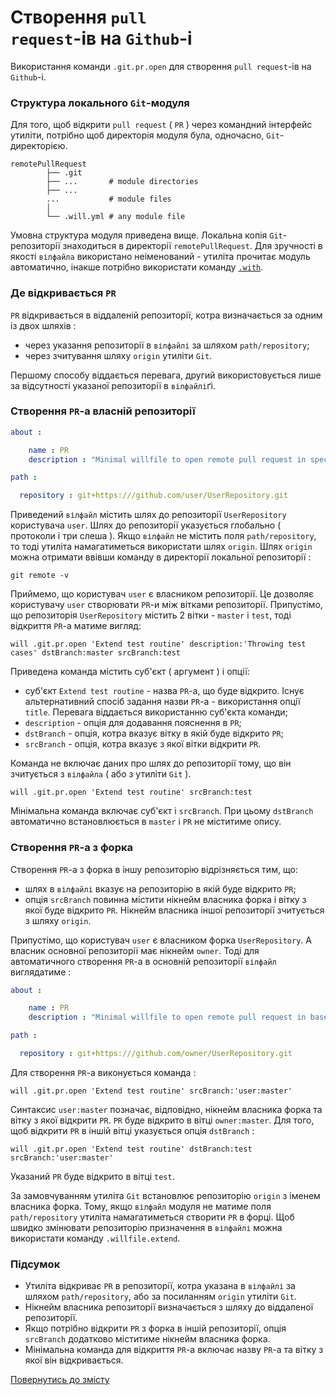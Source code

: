 # Створення <code>pull request</code>-ів на <code>Github</code>-i 

Використання команди <code>.git.pr.open</code> для створення <code>pull request</code>-ів на <code>Github</code>-i.

### Структура локального `Git`-модуля

Для того, щоб відкрити `pull request` ( `PR` ) через командний інтерфейс утиліти, потрібно щоб директорія модуля була, одночасно, `Git`-директорією.

```
remotePullRequest
        ├── .git
        ├── ...       # module directories
        ├── ...
        ...           # module files
        │
        └── .will.yml # any module file
```

Умовна структура модуля приведена вище. Локальна копія `Git`-репозиторії знаходиться в директорії `remotePullRequest`. Для зручності в якості `вілфайла` використано неіменований - утиліта прочитає модуль автоматично, інакше потрібно використати команду [`.with`](./WillFileNamed.md).

### Де відкривається `PR`

`PR` відкривається в віддаленій репозиторії, котра визначається за одним із двох шляхів :

- через указання репозиторії в `вілфайлі` за шляхом `path/repository`;
- через зчитування шляху `origin` утиліти `Git`.

Першому способу віддається перевага, другий використовується лише за відсутності указаної репозиторії в `вілфайлі`ґі.

### Створення `PR`-а власній репозиторії

```yaml
about :

    name : PR
    description : "Minimal willfile to open remote pull request in specified repository."

path :

  repository : git+https:///github.com/user/UserRepository.git
```

Приведений `вілфайл` містить шлях до репозиторії `UserRepository` користувача `user`. Шлях до репозиторії указується глобально ( протоколи і три слеша ). Якщо `вілфайл` не містить поля `path/repository`, то тоді утиліта намагатиметься використати шлях `origin`. Шлях `origin` можна отримати ввівши команду в директорії локальної репозиторії :

```
git remote -v
```

Приймемо, що користувач `user` є власником репозиторії. Це дозволяє користувачу `user` створювати `PR`-и між вітками репозиторії. Припустімо, що репозиторія `UserRepository` містить 2 вітки - `master` i `test`, тоді відкриття `PR`-а матиме вигляд:

```
will .git.pr.open 'Extend test routine' description:'Throwing test cases' dstBranch:master srcBranch:test
```

Приведена команда містить суб'єкт ( аргумент ) і опції:

- суб'єкт `Extend test routine` - назва `PR`-а, що буде відкрито. Існує альтернативний спосіб задання назви `PR`-а - використання опції `title`. Перевага віддається використанню суб'єкта команди;
- `description` - опція для додавання пояснення в `PR`;
- `dstBranch` - опція, котра вказує вітку в якій буде відкрито `PR`;
- `srcBranch` - опція, котра вказує з якої вітки відкрити `PR`.

Команда не включає даних про шлях до репозиторії тому, що він зчитується з `вілфайла` ( або з утиліти `Git` ).

```
will .git.pr.open 'Extend test routine' srcBranch:test
```

Мінімальна команда включає суб'єкт і `srcBranch`. При цьому `dstBranch` автоматично встановлюється в `master` і `PR` не міститиме опису.

### Створення `PR`-а з форка

Створення `PR`-а з форка в іншу репозиторію відрізняється тим, що:

- шлях в `вілфайлі` вказує на репозиторію в якій буде відкрито `PR`;
- опція `srcBranch` повинна містити нікнейм власника форка і вітку з якої буде відкрито `PR`. Нікнейм власника іншої репозиторії зчитується з шляху `origin`.

Припустімо, що користувач `user` є власником форка `UserRepository`. А власник основної репозиторії має нікнейм `owner`. Тоді для автоматичного створення `PR`-a в основній репозиторії `вілфайл` виглядатиме :

```yaml
about :

    name : PR
    description : "Minimal willfile to open remote pull request in base repository."

path :

  repository : git+https:///github.com/owner/UserRepository.git
```

Для створення `PR`-а виконується команда :

```
will .git.pr.open 'Extend test routine' srcBranch:'user:master'
```

Синтаксис `user:master` позначає, відповідно, нікнейм власника форка та вітку з якої відкрити `PR`. `PR` буде відкрито в вітці `owner:master`. Для того, щоб відкрити `PR` в іншій вітці указується опція `dstBranch` :

```
will .git.pr.open 'Extend test routine' dstBranch:test srcBranch:'user:master'
```

Указаний `PR` буде відкрито в вітці `test`.

За замовчуванням утиліта `Git` встановлює репозиторію `origin` з іменем власника форка. Тому, якщо `вілфайл` модуля не матиме поля `path/repository` утиліта намагатиметься створити `PR` в форці. Щоб швидко змінювати репозиторію призначення в `вілфайлі` можна використати команду `.willfile.extend`.

### Підсумок

- Утиліта відкриває `PR` в репозиторії, котра указана в `вілфайлі` за шляхом `path/repository`, або за посиланням `origin` утиліти `Git`.
- Нікнейм власника репозиторії визначається з шляху до віддаленої репозиторії.
- Якщо потрібно відкрити `PR` з форка в іншій репозиторії, опція `srcBranch` додатково міститиме нікнейм власника форка.
- Мінімальна команда для відкриття `PR`-а включає назву `PR`-а та вітку з якої він відкривається.

[Повернутись до змісту](../README.md#tutorials)
